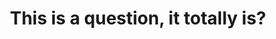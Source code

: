 ---
title: This is a question, it totally is?
description: Maecenas a orci lorem. Cum sociis natoque penatibus et magnis dis parturient montes, nascetur ridiculus mus. Donec cursus, lorem sed hendrerit feugiat, nibh est sollicitudin enim, non faucibus urna turpis ac mauris.
---